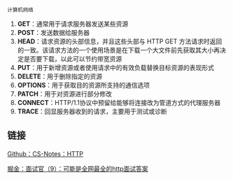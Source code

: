 `计算机网络`

1. **GET**：通常用于请求服务器发送某些资源
2. **POST**：发送数据给服务器
3. **HEAD**：请求资源的头部信息，并且这些头部与 HTTP GET 方法请求时返回的一致。该请求方法的一个使用场景是在下载一个大文件前先获取其大小再决定是否要下载，以此可以节约带宽资源
4. **PUT**：用于新增资源或者使用请求中的有效负载替换目标资源的表现形式
5. **DELETE**：用于删除指定的资源
6. **OPTIONS**：用于获取目的资源所支持的通信选项
7. **PATCH**：用于对资源进行部分修改
8. **CONNECT**：HTTP/1.1协议中预留给能够将连接改为管道方式的代理服务器
9. **TRACE**：回显服务器收到的请求，主要用于测试或诊断

## 链接

[Github：CS-Notes：HTTP](https://github.com/CyC2018/CS-Notes/blob/master/notes/HTTP.md#%E4%BA%8Chttp-%E6%96%B9%E6%B3%95)

[掘金：面试官（9）：可能是全网最全的http面试答案](https://juejin.cn/post/6844903865410650126)